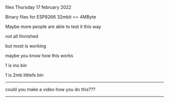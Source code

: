 files Thursday 17 february 2022 

Binary files for ESP8266 32mbit == 4MByte

Maybe more people are able to test it this way

not all finnished

but most is working

maybe you know how this works

1 is ino bin

1 is 2mb littlefs bin 

---

could you make a video how you do this???

---
